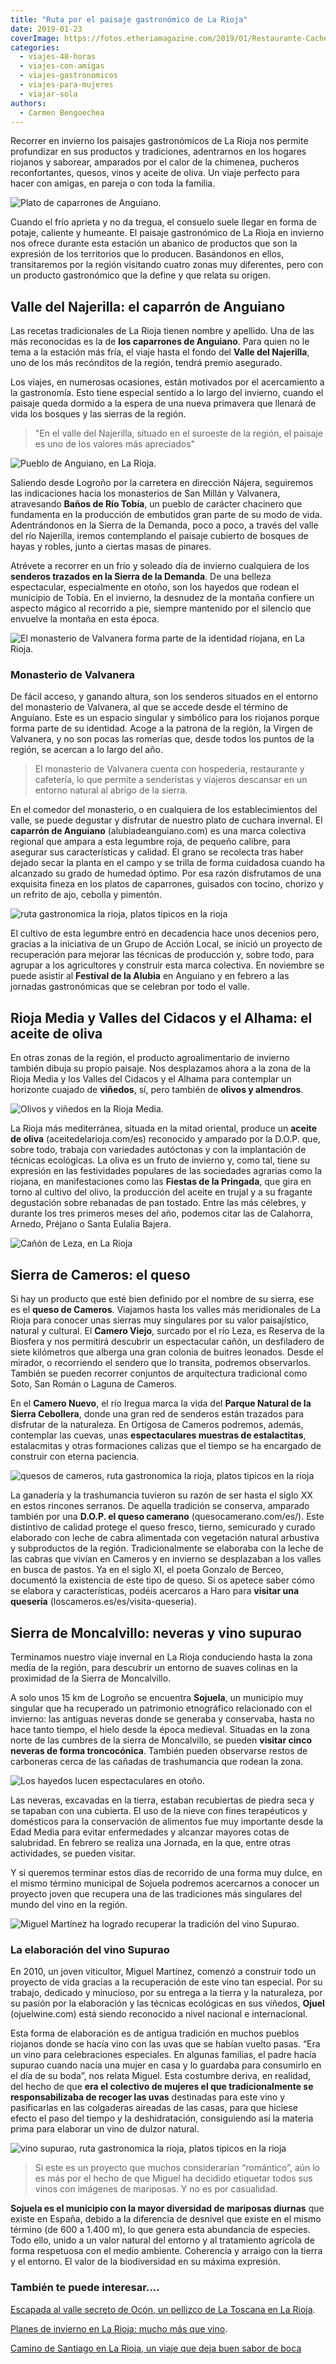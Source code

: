 ```yaml
---
title: "Ruta por el paisaje gastronómico de La Rioja"
date: 2019-01-23
coverImage: https://fotos.etheriamagazine.com/2019/01/Restaurante-Cachetero-Txebiko-e1637097743651.jpg
categories: 
  - viajes-48-horas
  - viajes-con-amigas
  - viajes-gastronomicos
  - viajes-para-mujeres
  - viajar-sola
authors: 
  - Carmen Bengoechea
---
```


Recorrer en invierno los paisajes gastronómicos de La Rioja nos permite profundizar en 
sus productos y tradiciones, adentrarnos en los hogares riojanos y saborear, amparados 
por el calor de la chimenea, pucheros reconfortantes, quesos, vinos y aceite de oliva. 
Un viaje perfecto para hacer con amigas, en pareja o con toda la familia. 

![Plato de caparrones de Anguiano.](https://fotos.etheriamagazine.com/2019/01/Restaurante-Cachetero-Txebiko.jpg "Plato de caparrones de Anguiano. © Restaurante Cachetero, Txebiko.")

Cuando el frío aprieta y no da tregua, el consuelo suele llegar en forma de potaje, 
caliente y humeante. El paisaje gastronómico de La Rioja en invierno nos ofrece durante 
esta estación un abanico de productos que son la expresión de los territorios que lo 
producen. Basándonos en ellos, transitaremos por la región visitando cuatro zonas muy 
diferentes, pero con un producto gastronómico que la define y que relata su origen. 

## Valle del Najerilla: el caparrón de Anguiano

Las recetas tradicionales de La Rioja tienen nombre y apellido. Una de las más 
reconocidas es la de **los caparrones de Anguiano**. Para quien no le tema a la estación 
más fría, el viaje hasta el fondo del **Valle del Najerilla**, uno de los más recónditos 
de la región, tendrá premio asegurado. 

Los viajes, en numerosas ocasiones, están motivados por el acercamiento a la 
gastronomía. Esto tiene especial sentido a lo largo del invierno, cuando el paisaje 
queda dormido a la espera de una nueva primavera que llenará de vida los bosques y las 
sierras de la región. 

> "En el valle del Najerilla, situado en el suroeste de la región, el paisaje es uno de 
> los valores más apreciados" 

![Pueblo de Anguiano, en La Rioja.](https://fotos.etheriamagazine.com/2019/01/Anguiano-la-rioja.jpg "Pueblo de Anguiano. © Carmen B.")

Saliendo desde Logroño por la carretera en dirección Nájera, seguiremos las indicaciones 
hacia los monasterios de San Millán y Valvanera, atravesando **Baños de Río Tobía**, un 
pueblo de carácter chacinero que fundamenta en la producción de embutidos gran parte de 
su modo de vida. Adentrándonos en la Sierra de la Demanda, poco a poco, a través del 
valle del río Najerilla, iremos contemplando el paisaje cubierto de bosques de hayas y 
robles, junto a ciertas masas de pinares. 

Atrévete a recorrer en un frío y soleado día de invierno cualquiera de los **senderos 
trazados en la Sierra de la Demanda**. De una belleza espectacular, especialmente en 
otoño, son los hayedos que rodean el municipio de Tobía. En el invierno, la desnudez de 
la montaña confiere un aspecto mágico al recorrido a pie, siempre mantenido por el 
silencio que envuelve la montaña en esta época. 

![El monasterio de Valvanera forma parte de la identidad riojana, en La Rioja.](https://fotos.etheriamagazine.com/2019/01/viaje-la-rioja-Monasterio-Valvanera.jpg "El monasterio de Valvanera forma parte de la identidad riojana. © Carmen B.")

### Monasterio de Valvanera

De fácil acceso, y ganando altura, son los senderos situados en el entorno del 
monasterio de Valvanera, al que se accede desde el término de Anguiano. Este es un 
espacio singular y simbólico para los riojanos porque forma parte de su identidad. Acoge 
a la patrona de la región, la Virgen de Valvanera, y no son pocas las romerías que, 
desde todos los puntos de la región, se acercan a lo largo del año. 

> El monasterio de Valvanera cuenta con hospedería, restaurante y cafetería, lo que 
> permite a senderistas y viajeros descansar en un entorno natural al abrigo de la sierra. 

En el comedor del monasterio, o en cualquiera de los establecimientos del valle, se 
puede degustar y disfrutar de nuestro plato de cuchara invernal. El **caparrón de 
Anguiano** (alubiadeanguiano.com) es una marca colectiva regional que ampara a esta 
legumbre roja, de pequeño calibre, para asegurar sus características y calidad. El grano 
se recolecta tras haber dejado secar la planta en el campo y se trilla de forma 
cuidadosa cuando ha alcanzado su grado de humedad óptimo. Por esa razón disfrutamos de 
una exquisita fineza en los platos de caparrones, guisados con tocino, chorizo y un 
refrito de ajo, cebolla y pimentón. 

![ruta gastronomica la rioja, platos tipicos en la rioja](https://fotos.etheriamagazine.com/2019/01/Caparrones-anguiano-la-rioja.jpg "Caparrones de Anguiano.")

El cultivo de esta legumbre entró en decadencia hace unos decenios pero, gracias a la 
iniciativa de un Grupo de Acción Local, se inició un proyecto de recuperación para 
mejorar las técnicas de producción y, sobre todo, para agrupar a los agricultores y 
construir esta marca colectiva. En noviembre se puede asistir al **Festival de la 
Alubia** en Anguiano y en febrero a las jornadas gastronómicas que se celebran por todo 
el valle. 

## Rioja Media y Valles del Cidacos y el Alhama: el aceite de oliva

En otras zonas de la región, el producto agroalimentario de invierno también dibuja su 
propio paisaje. Nos desplazamos ahora a la zona de la Rioja Media y los Valles del 
Cidacos y el Alhama para contemplar un horizonte cuajado de **viñedos**, sí, pero 
también de **olivos y almendros**. 

![Olivos y viñedos en la Rioja Media.](https://fotos.etheriamagazine.com/2019/01/viaje-rioja-Vinedos-y-olivos.jpg "Olivos y viñedos en la Rioja Media. © Carmen B.")

La Rioja más mediterránea, situada en la mitad oriental, produce un **aceite de oliva** 
(aceitedelarioja.com/es) reconocido y amparado por la D.O.P. que, sobre todo, trabaja 
con variedades autóctonas y con la implantación de técnicas ecológicas. La oliva es un 
fruto de invierno y, como tal, tiene su expresión en las festividades populares de las 
sociedades agrarias como la riojana, en manifestaciones como las **Fiestas de la 
Pringada**, que gira en torno al cultivo del olivo, la producción del aceite en trujal y 
a su fragante degustación sobre rebanadas de pan tostado. Entre las más célebres, y 
durante los tres primeros meses del año, podemos citar las de Calahorra, Arnedo, Préjano 
o Santa Eulalia Bajera. 

![Cañón de Leza, en La Rioja](https://fotos.etheriamagazine.com/2019/01/viaje-la-rioja-Cañon-Leza.jpg "Cañón de Leza. © Asociación Altura")

## Sierra de Cameros: el queso

Si hay un producto que esté bien definido por el nombre de su sierra, ese es el **queso 
de Cameros**. Viajamos hasta los valles más meridionales de La Rioja para conocer unas 
sierras muy singulares por su valor paisajístico, natural y cultural. El **Camero 
Viejo**, surcado por el río Leza, es Reserva de la Biosfera y nos permitirá descubrir un 
espectacular cañón, un desfiladero de siete kilómetros que alberga una gran colonia de 
buitres leonados. Desde el mirador, o recorriendo el sendero que lo transita, podremos 
observarlos. También se pueden recorrer conjuntos de arquitectura tradicional como Soto, 
San Román o Laguna de Cameros. 

En el **Camero Nuevo**, el río Iregua marca la vida del **Parque Natural de la Sierra 
Cebollera**, donde una gran red de senderos están trazados para disfrutar de la 
naturaleza. En Ortigosa de Cameros podremos, además, contemplar las cuevas, unas 
**espectaculares muestras de estalactitas**, estalacmitas y otras formaciones calizas 
que el tiempo se ha encargado de construir con eterna paciencia. 

![quesos de cameros, ruta gastronomica la rioja, platos tipicos en la rioja](https://fotos.etheriamagazine.com/2019/01/viaje-rioja-quesos-los-cameros.jpg "Quesos cameranos, fresco y curado. © Quesos Los Cameros.")

La ganadería y la trashumancia tuvieron su razón de ser hasta el siglo XX en estos 
rincones serranos. De aquella tradición se conserva, amparado también por una **D.O.P. 
el queso camerano** (quesocamerano.com/es/). Este distintivo de calidad protege el queso 
fresco, tierno, semicurado y curado elaborado con leche de cabra alimentada con 
vegetación natural arbustiva y subproductos de la región. Tradicionalmente se elaboraba 
con la leche de las cabras que vivían en Cameros y en invierno se desplazaban a los 
valles en busca de pastos. Ya en el siglo XI, el poeta Gonzalo de Berceo, documentó la 
existencia de este tipo de queso. Si os apetece saber cómo se elabora y características, 
podéis acercaros a Haro para **visitar una quesería** 
(loscameros.es/es/visita-queseria). 

## Sierra de Moncalvillo: neveras y vino supurao

Terminamos nuestro viaje invernal en La Rioja conduciendo hasta la zona media de la 
región, para descubrir un entorno de suaves colinas en la proximidad de la Sierra de 
Moncalvillo. 

A solo unos 15 km de Logroño se encuentra **Sojuela**, un municipio muy singular que ha 
recuperado un patrimonio etnográfico relacionado con el invierno: las antiguas neveras 
donde se generaba y conservaba, hasta no hace tanto tiempo, el hielo desde la época 
medieval. Situadas en la zona norte de las cumbres de la sierra de Moncalvillo, se 
pueden **visitar cinco neveras de forma troncocónica**. También pueden observarse restos 
de carboneras cerca de las cañadas de trashumancia que rodean la zona. 

![Los hayedos lucen espectaculares en otoño.](https://fotos.etheriamagazine.com/2019/01/viaje-rioja-Sierra.jpg "Los hayedos lucen espectaculares en otoño. © Carmen B.")

Las neveras, excavadas en la tierra, estaban recubiertas de piedra seca y se tapaban con 
una cubierta. El uso de la nieve con fines terapéuticos y domésticos para la 
conservación de alimentos fue muy importante desde la Edad Media para evitar 
enfermedades y alcanzar mayores cotas de salubridad. En febrero se realiza una Jornada, 
en la que, entre otras actividades, se pueden visitar. 

Y si queremos terminar estos días de recorrido de una forma muy dulce, en el mismo 
término municipal de Sojuela podremos acercarnos a conocer un proyecto joven que 
recupera una de las tradiciones más singulares del mundo del vino en la región. 

![Miguel Martínez ha logrado recuperar la tradición del vino Supurao.](https://fotos.etheriamagazine.com/2019/01/viaje-la-rioja-vino-supurao-ojuel.jpg "Miguel Martínez ha logrado recuperar la tradición del vino Supurao. © Ojuel.")

### La elaboración del vino Supurao

En 2010, un joven viticultor, Miguel Martínez, comenzó a construir todo un proyecto de 
vida gracias a la recuperación de este vino tan especial. Por su trabajo, dedicado y 
minucioso, por su entrega a la tierra y la naturaleza, por su pasión por la elaboración 
y las técnicas ecológicas en sus viñedos, **Ojuel** (ojuelwine.com) está siendo 
reconocido a nivel nacional e internacional. 

Esta forma de elaboración es de antigua tradición en muchos pueblos riojanos donde se 
hacía vino con las uvas que se habían vuelto pasas. “Era un vino para celebraciones 
especiales. En algunas familias, el padre hacía supurao cuando nacía una mujer en casa y 
lo guardaba para consumirlo en el día de su boda”, nos relata Miguel. Esta costumbre 
deriva, en realidad, del hecho de que **era el colectivo de mujeres el que 
tradicionalmente se responsabilizaba de recoger las uvas** destinadas para este vino y 
pasificarlas en las colgaderas aireadas de las casas, para que hiciese efecto el paso 
del tiempo y la deshidratación, consiguiendo así la materia prima para elaborar un vino 
de dulzor natural. 

![vino supurao, ruta gastronomica la rioja, platos tipicos en la rioja](https://fotos.etheriamagazine.com/2019/01/viaje-la-rioja-supurao-ojuel.jpg "Racimos de uva colgados para el secado. © Ojuel.")

> Si este es un proyecto que muchos considerarían “romántico”, aún lo es más por el hecho 
> de que Miguel ha decidido etiquetar todos sus vinos con imágenes de mariposas. Y no es 
> por casualidad. 

**Sojuela es el municipio con la mayor diversidad de mariposas diurnas** que existe en 
España, debido a la diferencia de desnivel que existe en el mismo término (de 600 a 
1.400 m), lo que genera esta abundancia de especies. Todo ello, unido a un valor natural 
del entorno y al tratamiento agrícola de forma respetuosa con el medio ambiente. 
Coherencia y arraigo con la tierra y el entorno. El valor de la biodiversidad en su 
máxima expresión. 

### También te puede interesar....

[Escapada al valle secreto de Ocón, un pellizco de La Toscana en La 
Rioja](https://etheriamagazine.com/2020/10/26/viaje-la-rioja-vendimia-valle-de-ocon/). 

[Planes de invierno en La Rioja: mucho más que 
vino](https://etheriamagazine.com/2019/12/13/que-ver-en-invierno-a-la-rioja-planes-con-amigas-o-en-familia/). 

[Camino de Santiago en La Rioja, un viaje que deja buen sabor de 
boca](https://etheriamagazine.com/2019/05/01/etapas-que-ver-camino-de-santiago-en-la-rioja/)
